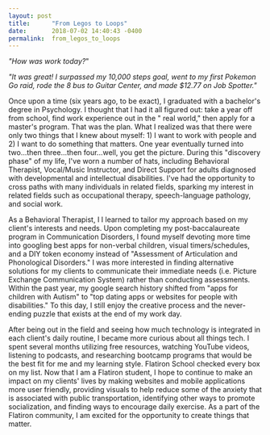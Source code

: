 ```yaml
---
layout: post
title:      "From Legos to Loops"
date:       2018-07-02 14:40:43 -0400
permalink:  from_legos_to_loops
---
```



*"How was work today?*"

*"It was great! I surpassed my 10,000 steps goal, went to my first Pokemon Go raid, rode the 8 bus to Guitar Center, and made $12.77 on Job Spotter."*

Once upon a time (six years ago, to be exact), I graduated with a bachelor's degree in Psychology. I thought that I had it all figured out: take a year off from school, find work experience out in the " real world," then apply for a master's program. That was the plan. What I realized was that there were only two things that I knew about myself: 1) I want to work with people and 2) I want to do something that matters. One year eventually turned into two...then three...then four...well, you get the picture. During this "discovery phase" of my life, I've worn a number of hats, including Behavioral Therapist, Vocal/Music Instructor, and Direct Support for adults diagnosed with developmental and intellectual disabilities. I've had the opportunity to cross paths with many individuals in related fields, sparking my interest in related fields such as occupational therapy, speech-language pathology, and social work. 

As a Behavioral Therapist, I I learned to tailor my approach based on my client's interests and needs. Upon completing my post-baccalaureate program in Communication Disorders, I found myself devoting more time into googling best apps for non-verbal children, visual timers/schedules, and a DIY token economy instead of "Assessment of Articulation and Phonological Disorders." I was more interested in finding alternative solutions for my clients to communicate their immediate needs (i.e. Picture Exchange Communication System) rather than conducting assessments. Within the past year, my google search history shifted from "apps for children with Autism" to "top dating apps or websites for people with disabilities." To this day, I still enjoy the creative process and the never-ending puzzle that exists at the end of my work day.

After being out in the field and seeing how much technology is integrated in each client's daily routine, I became more curious about all things tech. I spent several months utilizing free resources, watching YouTube videos, listening to podcasts, and researching bootcamp programs that would be the best fit for me and my learning style. Flatiron School checked every box on my list. Now that I am a Flatiron student, I hope to continue to make an impact on my clients' lives by making websites and mobile applications more user friendly, providing visuals to help reduce some of the anxiety that is associated with public transportation, identifying other ways to promote socialization, and finding ways to encourage daily exercise. As a part of the Flatiron community, I am excited for the opportunity to create things that matter. 
